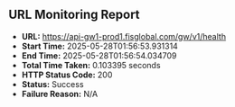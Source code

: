## URL Monitoring Report

- **URL:** https://api-gw1-prod1.fisglobal.com/gw/v1/health
- **Start Time:** 2025-05-28T01:56:53.931314
- **End Time:** 2025-05-28T01:56:54.034709
- **Total Time Taken:** 0.103395 seconds
- **HTTP Status Code:** 200
- **Status:** Success
- **Failure Reason:** N/A
